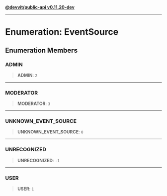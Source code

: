 [**@devvit/public-api v0.11.20-dev**](../README.md)

---

# Enumeration: EventSource

## Enumeration Members

<a id="admin"></a>

### ADMIN

> **ADMIN**: `2`

---

<a id="moderator"></a>

### MODERATOR

> **MODERATOR**: `3`

---

<a id="unknown_event_source"></a>

### UNKNOWN_EVENT_SOURCE

> **UNKNOWN_EVENT_SOURCE**: `0`

---

<a id="unrecognized"></a>

### UNRECOGNIZED

> **UNRECOGNIZED**: `-1`

---

<a id="user"></a>

### USER

> **USER**: `1`
